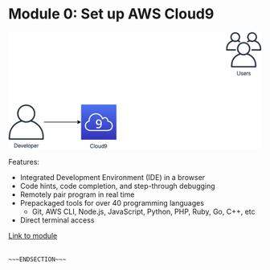 <!SLIDE >
# Module 0: Set up AWS Cloud9

![Cloud9](mod00.png)

Features:

* Integrated Development Environment (IDE) in a browser
* Code hints, code completion, and step-through debugging
* Remotely pair program in real time
* Prepackaged tools for over 40 programming languages
  * Git, AWS CLI, Node.js, JavaScript, Python, PHP, Ruby, Go, C++, etc
* Direct terminal access

[Link to module](https://github.com/aws-samples/aws-serverless-workshops/tree/master/WebApplication/0_Setup)

~~~SECTION:notes~~~

~~~ENDSECTION~~~

